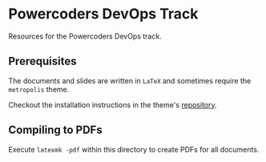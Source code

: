 # Powercoders DevOps Track

Resources for the Powercoders DevOps track.

## Prerequisites

The documents and slides are written in `LaTeX` and sometimes require the
`metropolis` theme.

Checkout the installation instructions in the theme's
[repository](https://github.com/matze/mtheme/tree/master#installation).

## Compiling to PDFs

Execute `latexmk -pdf` within this directory to create PDFs for all documents.

